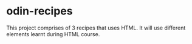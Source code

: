 # odin-recipes
This project comprises of 3 recipes that uses HTML. It will use different elements learnt during HTML course.